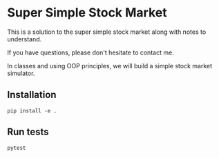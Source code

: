 # Super Simple Stock Market

This is a solution to the super simple stock market along with notes to understand.

If you have questions, please don't hesitate to contact me.

In classes and using OOP principles, we will build a simple stock market simulator.

## Installation
```console
pip install -e .
```

## Run tests
```console
pytest
```
